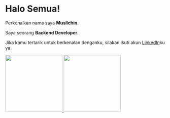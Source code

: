 <!--
### Hi there 👋
-->

<!--
**muslchn/muslchn** is a ✨ _special_ ✨ repository because its `README.md` (this file) appears on your GitHub profile.

Here are some ideas to get you started:

- 🔭 I’m currently working on ...
- 🌱 I’m currently learning ...
- 👯 I’m looking to collaborate on ...
- 🤔 I’m looking for help with ...
- 💬 Ask me about ...
- 📫 How to reach me: ...
- 😄 Pronouns: ...
- ⚡ Fun fact: ...
-->

# Halo Semua!

Perkenalkan nama saya **Muslichin**.

Saya seorang **Backend Developer**.

Jika kamu tertarik untuk berkenalan denganku, silakan ikuti akun [LinkedIn](https://www.linkedin.com/in/muslchn/)ku ya.

<p align="left">
<a href="https://github.com/muslchn">
  <img height="180em" src="https://github-readme-stats-eight-theta.vercel.app/api?username=muslchn&show_icons=true&theme=algolia&include_all_commits=true&count_private=true"/>
  <img height="180em" src="https://github-readme-stats-eight-theta.vercel.app/api/top-langs/?username=muslchn&layout=compact&langs_count=8&theme=algolia"/>
</a>
</p>
